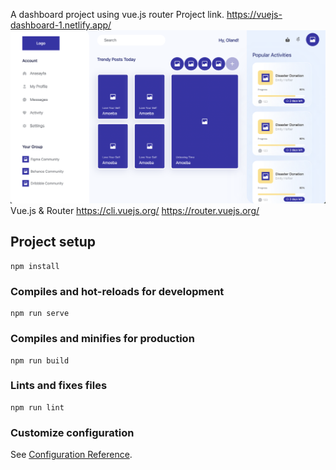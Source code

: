 A dashboard project using vue.js router
Project link.
https://vuejs-dashboard-1.netlify.app/
<img src="https://raw.githubusercontent.com/sercan-gezek/Dashboard-Project-with-Vue.js/master/src/assets/dash.png?token=GHSAT0AAAAAABQCBY2QY233BH6T4FLNE7BSYQ3QLZA
">
Vue.js & Router
https://cli.vuejs.org/
https://router.vuejs.org/

## Project setup
```
npm install
```

### Compiles and hot-reloads for development
```
npm run serve
```

### Compiles and minifies for production
```
npm run build
```

### Lints and fixes files
```
npm run lint
```

### Customize configuration
See [Configuration Reference](https://cli.vuejs.org/config/).
